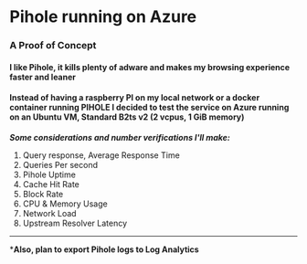 # Pihole running on Azure

###  A Proof of Concept 
#### I like Pihole, it kills plenty of adware and makes my browsing experience faster and leaner
#### Instead of having a raspberry PI on my local network or a docker container running PIHOLE I decided to test the service on Azure running on an Ubuntu VM, Standard B2ts v2 (2 vcpus, 1 GiB memory)

***Some considerations and number verifications I'll make:***
1. Query response, Average Response Time 
2. Queries Per second
3. Pihole Uptime
4. Cache Hit Rate
5. Block Rate
6. CPU & Memory Usage
7. Network Load
8. Upstream Resolver Latency
***
***Also, plan to export Pihole logs to Log Analytics**
